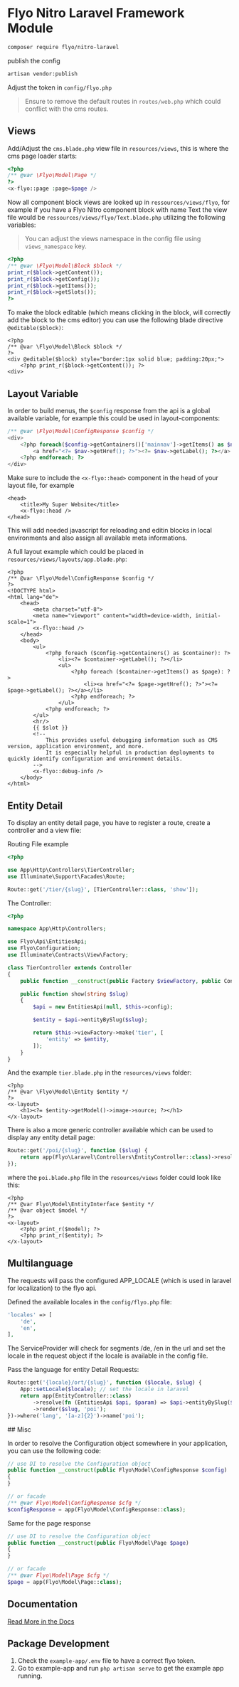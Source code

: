 # Flyo Nitro Laravel Framework Module

```sh
composer require flyo/nitro-laravel
```

publish the config

```sh
artisan vendor:publish
```

Adjust the token in `config/flyo.php`

> Ensure to remove the default routes in `routes/web.php` which could conflict with the cms routes.

## Views

Add/Adjust the `cms.blade.php` view file in `resources/views`, this is where the cms page loader starts:

```php
<?php
/** @var \Flyo\Model\Page */
?>
<x-flyo::page :page=$page />
```

Now all component block views are looked up in `ressources/views/flyo`, for example if you have a Flyo Nitro component block with name Text the view file would be `ressources/views/flyo/Text.blade.php` utilizing the following variables:

> You can adjust the views namespace in the config file using `views_namespace` key.

```php
<?php
/** @var \Flyo\Model\Block $block */
print_r($block->getContent());
print_r($block->getConfig());
print_r($block->getItems());
print_r($block->getSlots());
?>
```

To make the block editable (which means clicking in the block, will correctly add the block to the cms editor) you can use the following blade directive `@editable($block)`:

```blade
<?php
/** @var \Flyo\Model\Block $block */
?>
<div @editable($block) style="border:1px solid blue; padding:20px;">
    <?php print_r($block->getContent()); ?>
<div>
```

## Layout Variable

In order to build menus, the `$config` response from the api is a global available variable, for example this could be used in layout-components:

```php
/** @var \Flyo\Model\ConfigResponse $config */
<div>
    <?php foreach($config->getContainers()['mainnav']->getItems() as $nav): ?>
        <a href="<?= $nav->getHref(); ?>"><?= $nav->getLabel(); ?></a>
    <?php endforeach; ?>
</div>
```

Make sure to include the `<x-flyo::head>` component in the head of your layout file, for example

```blade
<head>
    <title>My Super Website</title>
    <x-flyo::head />
</head>
```

This will add needed javascript for reloading and editin blocks in local environments and also assign all available meta informations.

A full layout example which could be placed in `resources/views/layouts/app.blade.php`:

```blade
<?php
/** @var \Flyo\Model\ConfigResponse $config */
?>
<!DOCTYPE html>
<html lang="de">
    <head>
        <meta charset="utf-8">
        <meta name="viewport" content="width=device-width, initial-scale=1">
        <x-flyo::head />
    </head>
    <body>
        <ul>
            <?php foreach ($config->getContainers() as $container): ?>
                <li><?= $container->getLabel(); ?></li>
                <ul>
                    <?php foreach ($container->getItems() as $page): ?>
                        <li><a href="<?= $page->getHref(); ?>"><?= $page->getLabel(); ?></a></li>
                    <?php endforeach; ?>
                </ul>
            <?php endforeach; ?>
        </ul>
        <hr/>
        {{ $slot }}
        <!--
            This provides useful debugging information such as CMS version, application environment, and more.
            It is especially helpful in production deployments to quickly identify configuration and environment details.
        -->
        <x-flyo::debug-info />
    </body>
</html>
```

## Entity Detail

To display an entity detail page, you have to register a route, create a controller and a view file:

Routing File example

```php
<?php

use App\Http\Controllers\TierController;
use Illuminate\Support\Facades\Route;

Route::get('/tier/{slug}', [TierController::class, 'show']);
```

The Controller:

```php
<?php

namespace App\Http\Controllers;

use Flyo\Api\EntitiesApi;
use Flyo\Configuration;
use Illuminate\Contracts\View\Factory;

class TierController extends Controller
{
    public function __construct(public Factory $viewFactory, public Configuration $config) {}

    public function show(string $slug)
    {
        $api = new EntitiesApi(null, $this->config);

        $entity = $api->entityBySlug($slug);

        return $this->viewFactory->make('tier', [
            'entity' => $entity,
        ]);
    }
}
```

And the example `tier.blade.php` in the `resources/views` folder:

```blade
<?php
/** @var \Flyo\Model\Entity $entity */
?>
<x-layout>
    <h1><?= $entity->getModel()->image->source; ?></h1>
</x-layout>
```

There is also a more generic controller available which can be used to display any entity detail page:

```php
Route::get('/poi/{slug}', function ($slug) {
    return app(Flyo\Laravel\Controllers\EntityController::class)->resolve(fn (Flyo\Api\EntitiesApi $api, $param) => $api->entityBySlug($param, 116))->render($slug, 'poi');
});
```

where the `poi.blade.php` file in the `resources/views` folder could look like this:

```blade
<?php
/** @var Flyo\Model\EntityInterface $entity */
/** @var object $model */
?>
<x-layout>
    <?php print_r($model); ?>
    <?php print_r($entity); ?>
</x-layout>
```

## Multilanguage

The requests will pass the configured APP_LOCALE (which is used in laravel for localization) to the flyo api. 

Defined the available locales in the `config/flyo.php` file:

```php
'locales' => [
    'de',
    'en',
],
```

The ServiceProvider will check for segments /de, /en in the url and set the locale in the request object if the locale is available in the config file.

Pass the language for entity Detail Requests:

```php
Route::get('{locale}/ort/{slug}', function ($locale, $slug) {
    App::setLocale($locale); // set the locale in laravel
    return app(EntityController::class)
        ->resolve(fn (EntitiesApi $api, $param) => $api->entityBySlug($param, 245, $locale)) // <!-- pass the locale here
        ->render($slug, 'poi');
})->where('lang', '[a-z]{2}')->name('poi');
```


## Misc

In order to resolve the Configuration object somewhere in your application, you can use the following code:

```php
// use DI to resolve the Configuration object
public function __construct(public Flyo\Model\ConfigResponse $config)
{
}

// or facade
/** @var Flyo\Model\ConfigResponse $cfg */
$configResponse = app(Flyo\Model\ConfigResponse::class);
```

Same for the page response

```php
// use DI to resolve the Configuration object
public function __construct(public Flyo\Model\Page $page)
{
}

// or facade
/** @var Flyo\Model\Page $cfg */
$page = app(Flyo\Model\Page::class);
```

## Documentation

[Read More in the Docs](https://dev.flyo.cloud/nitro/php)

## Package Development

1. Check the `example-app/.env` file to have a correct flyo token. 
2. Go to example-app and run `php artisan serve` to get the example app running.

